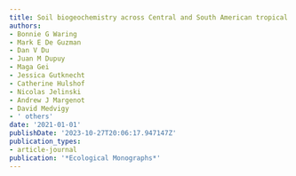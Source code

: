 ```yaml
---
title: Soil biogeochemistry across Central and South American tropical dry forests
authors:
- Bonnie G Waring
- Mark E De Guzman
- Dan V Du
- Juan M Dupuy
- Maga Gei
- Jessica Gutknecht
- Catherine Hulshof
- Nicolas Jelinski
- Andrew J Margenot
- David Medvigy
- ' others'
date: '2021-01-01'
publishDate: '2023-10-27T20:06:17.947147Z'
publication_types:
- article-journal
publication: '*Ecological Monographs*'
---
```

